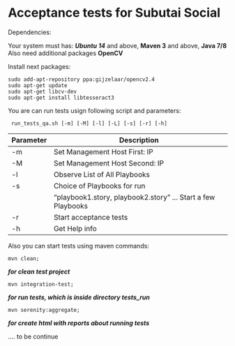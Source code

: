 Acceptance tests for Subutai Social
===================================
Dependencies:

Your system must has: ***Ubuntu 14*** and above, **Maven 3** and above, **Java 7/8**  
Also need additional packages **OpenCV**

Install next packages:

```
sudo add-apt-repository ppa:gijzelaar/opencv2.4
sudo apt-get update
sudo apt-get libcv-dev
sudo apt-get install libtesseract3 
```

You are can run tests usign following script and parameters:

``` run_tests_qa.sh [-m] [-M] [-l] [-L] [-s] [-r] [-h]```

Parameter       | Description 
----------------|----------------------
-m              | Set Management Host First:  IP
-M              | Set Management Host Second: IP
-l              | Observe List of All Playbooks
-s              | Choice of Playbooks for run
                | “playbook1.story, playbook2.story” ...  Start a few Playbooks
-r              | Start acceptance tests
-h              | Get Help info

Also you can start tests using maven commands:

``` 
mvn clean;  
``` 
***for clean test project***
```
mvn integration-test; 
```
***for run tests, which is inside directory tests_run***
```
mvn serenity:aggregate;  
```
***for create html with reports about running tests***

.... to be continue 

